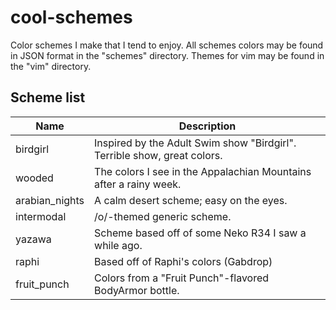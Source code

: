# cool-schemes
Color schemes I make that I tend to enjoy. All schemes colors may be found in JSON format in the "schemes" directory. Themes for vim may be found in the "vim" directory.

## Scheme list
| Name | Description |
| ----- | -------- |
| birdgirl | Inspired by the Adult Swim show "Birdgirl". Terrible show, great colors. |
| wooded | The colors I see in the Appalachian Mountains after a rainy week. |
| arabian_nights | A calm desert scheme; easy on the eyes. |
| intermodal | /o/-themed generic scheme. |
| yazawa | Scheme based off of some Neko R34 I saw a while ago. |
| raphi | Based off of Raphi's colors (Gabdrop) |
| fruit_punch | Colors from a "Fruit Punch"-flavored BodyArmor bottle. |

